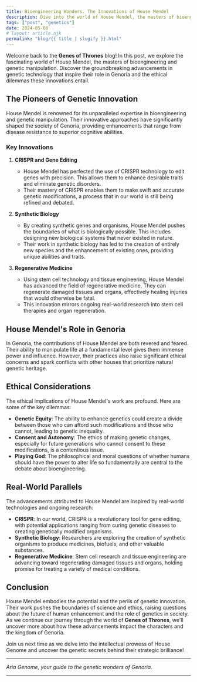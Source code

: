 ```yaml
---
title: Bioengineering Wonders. The Innovations of House Mendel
description: Dive into the world of House Mendel, the masters of bioengineering and genetic manipulation. This post examines the ethical dilemmas and groundbreaking advancements in genetic technology that inspire their role in the story.
tags: ["post", "genetics"]
date: 2024-05-08
# layout: article.njk
permalink: "blog/{{ title | slugify }}.html"
---
```



Welcome back to the **Genes of Thrones** blog! In this post, we explore the fascinating world of House Mendel, the masters of bioengineering and genetic manipulation. Discover the groundbreaking advancements in genetic technology that inspire their role in Genoria and the ethical dilemmas these innovations entail.

## The Pioneers of Genetic Innovation

House Mendel is renowned for its unparalleled expertise in bioengineering and genetic manipulation. Their innovative approaches have significantly shaped the society of Genoria, providing enhancements that range from disease resistance to superior cognitive abilities.

### Key Innovations

1. **CRISPR and Gene Editing**
    - House Mendel has perfected the use of CRISPR technology to edit genes with precision. This allows them to enhance desirable traits and eliminate genetic disorders.
    - Their mastery of CRISPR enables them to make swift and accurate genetic modifications, a process that in our world is still being refined and debated.

2. **Synthetic Biology**
    - By creating synthetic genes and organisms, House Mendel pushes the boundaries of what is biologically possible. This includes designing new biological systems that never existed in nature.
    - Their work in synthetic biology has led to the creation of entirely new species and the enhancement of existing ones, providing unique abilities and traits.

3. **Regenerative Medicine**
    - Using stem cell technology and tissue engineering, House Mendel has advanced the field of regenerative medicine. They can regenerate damaged tissues and organs, effectively healing injuries that would otherwise be fatal.
    - This innovation mirrors ongoing real-world research into stem cell therapies and organ regeneration.

## House Mendel's Role in Genoria

In Genoria, the contributions of House Mendel are both revered and feared. Their ability to manipulate life at a fundamental level gives them immense power and influence. However, their practices also raise significant ethical concerns and spark conflicts with other houses that prioritize natural genetic heritage.

## Ethical Considerations

The ethical implications of House Mendel's work are profound. Here are some of the key dilemmas:

- **Genetic Equity**: The ability to enhance genetics could create a divide between those who can afford such modifications and those who cannot, leading to genetic inequality.
- **Consent and Autonomy**: The ethics of making genetic changes, especially for future generations who cannot consent to these modifications, is a contentious issue.
- **Playing God**: The philosophical and moral questions of whether humans should have the power to alter life so fundamentally are central to the debate about bioengineering.

## Real-World Parallels

The advancements attributed to House Mendel are inspired by real-world technologies and ongoing research:

- **CRISPR**: In our world, CRISPR is a revolutionary tool for gene editing, with potential applications ranging from curing genetic diseases to creating genetically modified organisms.
- **Synthetic Biology**: Researchers are exploring the creation of synthetic organisms to produce medicines, biofuels, and other valuable substances.
- **Regenerative Medicine**: Stem cell research and tissue engineering are advancing toward regenerating damaged tissues and organs, holding promise for treating a variety of medical conditions.

## Conclusion

House Mendel embodies the potential and the perils of genetic innovation. Their work pushes the boundaries of science and ethics, raising questions about the future of human enhancement and the role of genetics in society. As we continue our journey through the world of **Genes of Thrones**, we'll uncover more about how these advancements impact the characters and the kingdom of Genoria.

Join us next time as we delve into the intellectual prowess of House Genome and uncover the genetic secrets behind their strategic brilliance!

---

*Aria Genome, your guide to the genetic wonders of Genoria.*

---